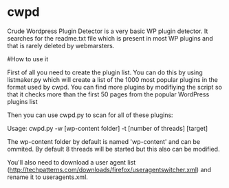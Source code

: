 # cwpd

Crude Wordpress Plugin Detector is a very basic WP plugin detector. It searches for the readme.txt file which is present in most WP plugins and that is rarely deleted by webmarsters.

#How to use it

First of all you need to create the plugin list. You can do this by using listmaker.py which will create a list of the 1000 most popular plugins in the format used by cwpd. You can find more plugins by modifiying the script so that it checks more than the first 50 pages from the popular WordPress plugins list

Then you can use cwpd.py to scan for all of these plugins:

Usage: cwpd.py -w [wp-content folder] -t [number of threads] [target]

The wp-content folder by default is named 'wp-content' and can be ommited. By default 8 threads will be started but this also can be modified.

You'll also need to download a user agent list (http://techpatterns.com/downloads/firefox/useragentswitcher.xml) and rename it to useragents.xml.
